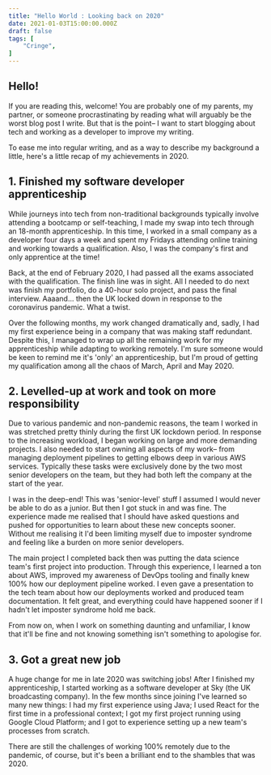 ```yaml
---
title: "Hello World : Looking back on 2020"
date: 2021-01-03T15:00:00.000Z
draft: false
tags: [
    "Cringe",
]
---
```

## Hello!

If you are reading this, welcome! You are probably one of my parents, my partner, or someone procrastinating by reading what will arguably be the worst blog post I write. But that is the point– I want to start blogging about tech and working as a developer to improve my writing.

To ease me into regular writing, and as a way to describe my background a little, here's a little recap of my achievements in 2020. 



## 1. Finished my software developer apprenticeship 

While journeys into tech from non-traditional backgrounds typically involve attending a bootcamp or self-teaching, I made my swap into tech through an 18-month apprenticeship. In this time, I worked in a small company as a developer four days a week and spent my Fridays attending online training and working towards a qualification. Also, I was the company's first and only apprentice at the time!

Back, at the end of February 2020, I had passed all the exams associated with the qualification. The finish line was in sight. All I needed to do next was finish my portfolio, do a 40-hour solo project, and pass the final interview. Aaaand... then the UK locked down in response to the coronavirus pandemic. What a twist.

Over the following months, my work changed dramatically and, sadly, I had my first experience being in a company that was making staff redundant. Despite this, I managed to wrap up all the remaining work for my apprenticeship while adapting to working remotely. I'm sure someone would be keen to remind me it's 'only' an apprenticeship, but I'm proud of getting my qualification among all the chaos of March, April and May 2020.



## 2. Levelled-up at work and took on more responsibility

Due to various pandemic and non-pandemic reasons, the team I worked in was stretched pretty thinly during the first UK lockdown period. In response to the increasing workload, I began working on large and more demanding projects. I also needed to start owning all aspects of my work– from managing deployment pipelines to getting elbows deep in various AWS services. Typically these tasks were exclusively done by the two most senior developers on the team, but they had both left the company at the start of the year.

I was in the deep-end! This was 'senior-level' stuff I assumed I would never be able to do as a junior. But then I got stuck in and was fine. The experience made me realised that I should have asked questions and pushed for opportunities to learn about these new concepts sooner. Without me realising it I'd been limiting myself due to imposter syndrome and feeling like a burden on more senior developers.

The main project I completed back then was putting the data science team's first project into production. Through this experience, I learned a ton about AWS, improved my awareness of DevOps tooling and finally knew 100% how our deployment pipeline worked. I even gave a presentation to the tech team about how our deployments worked and produced team documentation. It felt great, and everything could have happened sooner if I hadn't let imposter syndrome hold me back.

From now on, when I work on something daunting and unfamiliar, I know that it'll be fine and not knowing something isn't something to apologise for.

## **3. Got a great new job**

A huge change for me in late 2020 was switching jobs! After I finished my apprenticeship, I started working as a software developer at Sky (the UK broadcasting company). In the few months since joining I've learned so many new things: I had my first experience using Java; I used React for the first time in a professional context; I got my first project running using Google Cloud Platform; and I got to experience setting up a new team's processes from scratch.

There are still the challenges of working 100% remotely due to the pandemic, of course, but it's been a brilliant end to the shambles that was 2020.